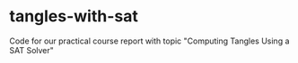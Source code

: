 # tangles-with-sat
Code for our practical course report with topic "Computing Tangles Using a SAT Solver"
